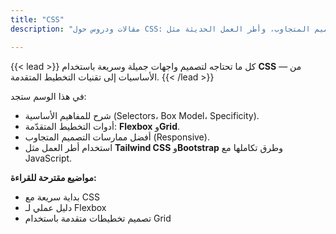 ```yaml
---
title: "CSS"
description: "مقالات ودروس حول CSS: التنسيق، التخطيط، والتصميم المتجاوب، وأطر العمل الحديثة مثل Tailwind وBootstrap."

---
```


{{< lead >}}
كل ما تحتاجه لتصميم واجهات جميلة وسريعة باستخدام **CSS** — من الأساسيات إلى تقنيات التخطيط المتقدمة.
{{< /lead >}}

في هذا الوسم ستجد:
- شرح للمفاهيم الأساسية (Selectors، Box Model، Specificity).  
- أدوات التخطيط المتقدّمة: **Flexbox** و**Grid**.  
- أفضل ممارسات التصميم المتجاوب (Responsive).  
- استخدام أطر العمل مثل **Tailwind CSS** و**Bootstrap** وطرق تكاملها مع JavaScript.

**مواضيع مقترحة للقراءة:**
- بداية سريعة مع CSS  
- دليل عملي لـ Flexbox  
- تصميم تخطيطات متقدمة باستخدام Grid
